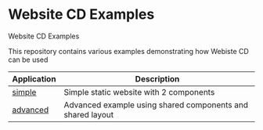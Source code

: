 # Website CD Examples
Website CD Examples

This repository contains various examples demonstrating how Webiste CD can be used

| Application | Description |
|-------------|-------------|
| [simple](websites/01-simple) | Simple static website with 2 components |
| [advanced](websites/02-advanced) | Advanced example using shared components and shared layout |
